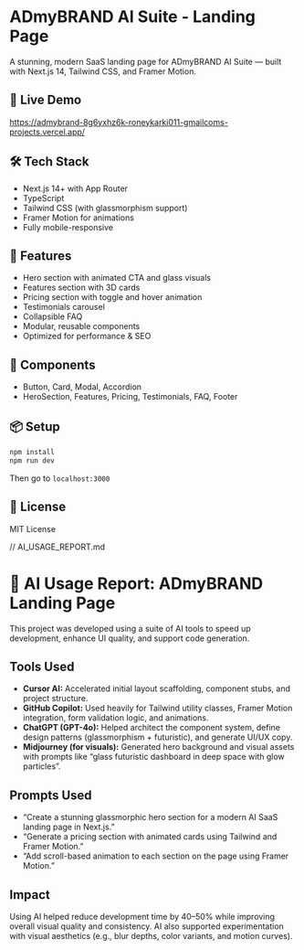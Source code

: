 # ADmyBRAND AI Suite - Landing Page

A stunning, modern SaaS landing page for ADmyBRAND AI Suite — built with Next.js 14, Tailwind CSS, and Framer Motion.

## 🚀 Live Demo
https://admybrand-8g6yxhz6k-roneykarki011-gmailcoms-projects.vercel.app/


## 🛠️ Tech Stack
- Next.js 14+ with App Router
- TypeScript
- Tailwind CSS (with glassmorphism support)
- Framer Motion for animations
- Fully mobile-responsive

## 🔧 Features
- Hero section with animated CTA and glass visuals
- Features section with 3D cards
- Pricing section with toggle and hover animation
- Testimonials carousel
- Collapsible FAQ
- Modular, reusable components
- Optimized for performance & SEO

## 🧩 Components
- Button, Card, Modal, Accordion
- HeroSection, Features, Pricing, Testimonials, FAQ, Footer

## 📦 Setup
```bash
npm install
npm run dev
```
Then go to `localhost:3000`

## 📄 License
MIT License

// AI_USAGE_REPORT.md
# 🧠 AI Usage Report: ADmyBRAND Landing Page

This project was developed using a suite of AI tools to speed up development, enhance UI quality, and support code generation.

## Tools Used
- **Cursor AI:** Accelerated initial layout scaffolding, component stubs, and project structure.
- **GitHub Copilot:** Used heavily for Tailwind utility classes, Framer Motion integration, form validation logic, and animations.
- **ChatGPT (GPT-4o):** Helped architect the component system, define design patterns (glassmorphism + futuristic), and generate UI/UX copy.
- **Midjourney (for visuals):** Generated hero background and visual assets with prompts like “glass futuristic dashboard in deep space with glow particles”.

## Prompts Used
- “Create a stunning glassmorphic hero section for a modern AI SaaS landing page in Next.js.”
- “Generate a pricing section with animated cards using Tailwind and Framer Motion.”
- “Add scroll-based animation to each section on the page using Framer Motion.”

## Impact
Using AI helped reduce development time by 40–50% while improving overall visual quality and consistency. AI also supported experimentation with visual aesthetics (e.g., blur depths, color variants, and motion curves).
